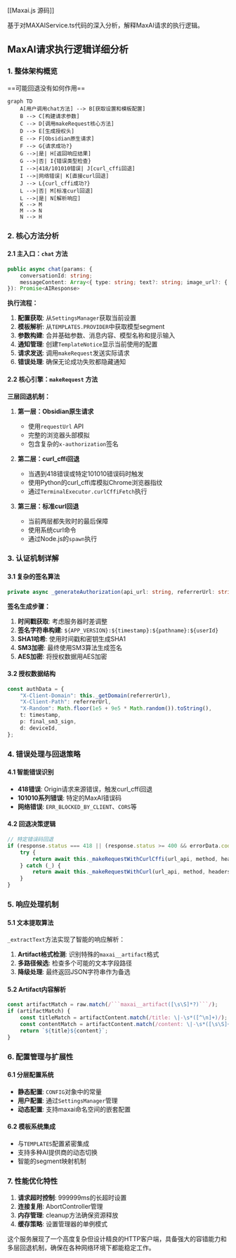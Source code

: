 

[[Maxai.js 源码]]


基于对MAXAIService.ts代码的深入分析，解释MaxAI请求的执行逻辑。

## MaxAI请求执行逻辑详细分析

### 1. 整体架构概览 

==可能回退没有如何作用==

```mermaid
graph TD
    A[用户调用chat方法] --> B[获取设置和模板配置]
    B --> C[构建请求参数]
    C --> D[调用makeRequest核心方法]
    D --> E[生成授权头]
    E --> F[Obsidian原生请求]
    F --> G{请求成功?}
    G -->|是| H[返回响应结果]
    G -->|否| I{错误类型检查}
    I -->|418/101010错误| J[curl_cffi回退]
    I -->|网络错误| K[直接curl回退]
    J --> L{curl_cffi成功?}
    L -->|否| M[标准curl回退]
    L -->|是| N[解析响应]
    K --> M
    M --> N
    N --> H
```

### 2. 核心方法分析

#### 2.1 主入口：`chat` 方法
```typescript
public async chat(params: {
    conversationId: string;
    messageContent: Array<{ type: string; text?: string; image_url?: { url: string } }>;
}): Promise<AIResponse>
```

**执行流程：**
1. **配置获取**: 从`SettingsManager`获取当前设置
2. **模板解析**: 从`TEMPLATES.PROVIDER`中获取模型segment
3. **参数构建**: 合并基础参数、消息内容、模型名称和提示输入
4. **通知管理**: 创建`TemplateNotice`显示当前使用的配置
5. **请求发送**: 调用`makeRequest`发送实际请求
6. **错误处理**: 确保无论成功失败都隐藏通知

#### 2.2 核心引擎：`makeRequest` 方法

**三层回退机制：**

1. **第一层：Obsidian原生请求**
   - 使用`requestUrl` API
   - 完整的浏览器头部模拟
   - 包含复杂的`x-authorization`签名

2. **第二层：curl_cffi回退**
   - 当遇到418错误或特定101010错误码时触发
   - 使用Python的curl_cffi库模拟Chrome浏览器指纹
   - 通过`TerminalExecutor.curlCffiFetch`执行

3. **第三层：标准curl回退**
   - 当前两层都失败时的最后保障
   - 使用系统curl命令
   - 通过Node.js的`spawn`执行

### 3. 认证机制详解

#### 3.1 复杂的签名算法
```typescript
private async _generateAuthorization(api_url: string, referrerUrl: string): Promise<string>
```

**签名生成步骤：**
1. **时间戳获取**: 考虑服务器时差调整
2. **签名字符串构建**: `${APP_VERSION}:${timestamp}:${pathname}:${userId}`
3. **SHA1哈希**: 使用时间戳和密钥生成SHA1
4. **SM3加密**: 最终使用SM3算法生成签名
5. **AES加密**: 将授权数据用AES加密

#### 3.2 授权数据结构
```typescript
const authData = {
    "X-Client-Domain": this._getDomain(referrerUrl),
    "X-Client-Path": referrerUrl,
    "X-Random": Math.floor(1e5 + 9e5 * Math.random()).toString(),
    t: timestamp,
    p: final_sm3_sign,
    d: deviceId,
};
```

### 4. 错误处理与回退策略

#### 4.1 智能错误识别
- **418错误**: Origin请求来源错误，触发curl_cffi回退
- **101010系列错误**: 特定的MaxAI错误码
- **网络错误**: `ERR_BLOCKED_BY_CLIENT`、`CORS`等

#### 4.2 回退决策逻辑
```typescript
// 特定错误码回退
if (response.status === 418 || (response.status >= 400 && errorData.code && errorData.code.toString().startsWith('101010'))) {
    try {
        return await this._makeRequestWithCurlCffi(url_api, method, headers, data);
    } catch (_) {
        return await this._makeRequestWithCurl(url_api, method, headers, data);
    }
}
```

### 5. 响应处理机制

#### 5.1 文本提取算法
`_extractText`方法实现了智能的响应解析：

1. **Artifact格式检测**: 识别特殊的`maxai__artifact`格式
2. **多路径候选**: 检查多个可能的文本字段路径
3. **降级处理**: 最终返回JSON字符串作为备选

#### 5.2 Artifact内容解析
```typescript
const artifactMatch = raw.match(/```maxai__artifact([\s\S]*?)```/);
if (artifactMatch) {
    const titleMatch = artifactContent.match(/title: \|-\s*([^\n]+)/);
    const contentMatch = artifactContent.match(/content: \|-\s*([\s\S]+?)(?=\n\w|$)/);
    return `${title}${content}`;
}
```

### 6. 配置管理与扩展性

#### 6.1 分层配置系统
- **静态配置**: `CONFIG`对象中的常量
- **用户配置**: 通过`SettingsManager`管理
- **动态配置**: 支持maxai命名空间的嵌套配置

#### 6.2 模板系统集成
- 与`TEMPLATES`配置紧密集成
- 支持多种AI提供商的动态切换
- 智能的segment映射机制

### 7. 性能优化特性

1. **请求超时控制**: 999999ms的长超时设置
2. **连接复用**: AbortController管理
3. **内存管理**: cleanup方法确保资源释放
4. **缓存策略**: 设置管理器的单例模式

这个服务展现了一个高度复杂但设计精良的HTTP客户端，具备强大的容错能力和多层回退机制，确保在各种网络环境下都能稳定工作。